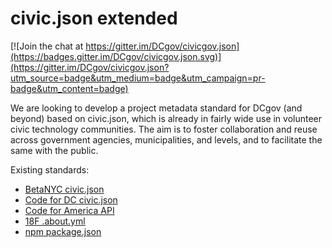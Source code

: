 # civic.json extended

[![Join the chat at https://gitter.im/DCgov/civicgov.json](https://badges.gitter.im/DCgov/civicgov.json.svg)](https://gitter.im/DCgov/civicgov.json?utm_source=badge&utm_medium=badge&utm_campaign=pr-badge&utm_content=badge)

We are looking to develop a project metadata standard for DCgov (and beyond) based on civic.json, which is already in fairly wide use in volunteer civic technology communities. The aim is to foster collaboration and reuse across government agencies, municipalities, and levels, and to facilitate the same with the public.

Existing standards:

* [BetaNYC civic.json](https://github.com/BetaNYC/civic.json)
* [Code for DC civic.json](http://codefordc.org/resources/specification.html)
* [Code for America API](http://codeforamerica.org/api/#project-properties)
* [18F .about.yml](https://github.com/18F/about_yml)
* [npm package.json](https://docs.npmjs.com/files/package.json)
